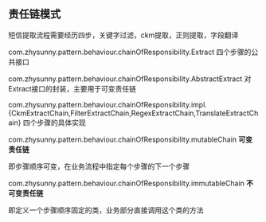 ## 责任链模式
短信提取流程需要经历四步，关键字过滤，ckm提取，正则提取，字段翻译

com.zhysunny.pattern.behaviour.chainOfResponsibility.Extract 四个步骤的公共接口

com.zhysunny.pattern.behaviour.chainOfResponsibility.AbstractExtract 对Extract接口的封装，主要用于可变责任链

com.zhysunny.pattern.behaviour.chainOfResponsibility.impl.{CkmExtractChain,FilterExtractChain,RegexExtractChain,TranslateExtractChain} 四个步骤的具体实现

com.zhysunny.pattern.behaviour.chainOfResponsibility.mutableChain **可变责任链**

即步骤顺序可变，在业务流程中指定每个步骤的下一个步骤

com.zhysunny.pattern.behaviour.chainOfResponsibility.immutableChain **不可变责任链**

即定义一个步骤顺序固定的类，业务部分直接调用这个类的方法

